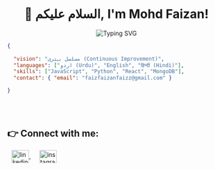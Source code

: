 <h1 align="center">👋 السلام علیکم, I'm Mohd Faizan!</h1>

<p align="center">
  <img src="https://readme-typing-svg.herokuapp.com?font=Poppins&size=28&pause=1000&color=0077B5&center=true&vCenter=true&width=600&lines=🔥+MERN+Stack+Developer;🚀+Full+Stack+Developer;⚛️+React.js+Developer;💻+Software+Engineer" alt="Typing SVG" />
</p>



```json
{
                                                                          
  "vision": "مسلسل بہتری (Continuous Improvement)",
  "languages": ["اردو (Urdu)", "English", "हिन्दी (Hindi)"],
  "skills": ["JavaScript", "Python", "React", "MongoDB"],
  "contact": { "email": "faizfaizanfaizz@gmail.com" }

}
```


<br>
<br>

## 👉 Connect with me:

<p align="left">
    <a style="margin: 0 10px" href="https://www.linkedin.com/in/mohd-faizan-a806a828a/" target="blank">
        <img align="center" src="https://pngimg.com/uploads/linkedIn/linkedIn_PNG8.png" alt="linkedin" height="30" width="40" />
    </a>
    <a style="margin: 0 10px" href="https://www.instagram.com/faixn.1/" target="blank">
        <img align="center" src="https://th.bing.com/th/id/OIP.5RwXPrWqv58MznvrOo3_xAHaHw?rs=1&pid=ImgDetMain" alt="instagram" height="30" width="40" />
    </a>
</p>





